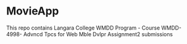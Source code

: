 # MovieApp
This repo contains Langara College WMDD Program - Course WMDD-4998- Advncd Tpcs for Web Mble Dvlpr Assignment2 submissions

